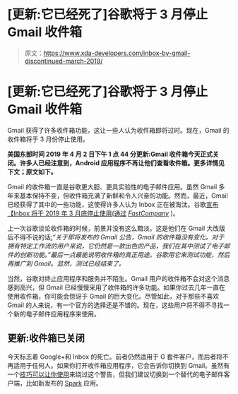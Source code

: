 # [更新:它已经死了]谷歌将于 3 月停止 Gmail 收件箱

> 原文：<https://www.xda-developers.com/inbox-by-gmail-discontinued-march-2019/>

# [更新:它已经死了]谷歌将于 3 月停止 Gmail 收件箱

Gmail 获得了许多收件箱功能，这让一些人认为收件箱即将过时。现在，Gmail 的收件箱将于 3 月份停止使用。

**美国东部时间 2019 年 4 月 2 日下午 1 点 44 分更新:Gmail 收件箱今天正式关闭。许多人已经注意到，Android 应用程序不再让他们查看收件箱。更多详情见下文；原文如下。**

Gmail 的收件箱一直是谷歌更大胆、更具实验性的电子邮件应用。虽然 Gmail 多年来基本保持不变，但收件箱充满了新鲜和令人兴奋的功能。然而，最近，Gmail 已经获得了其中的一些功能，这使得许多人认为 Inbox 正在被淘汰。谷歌[宣布【Inbox 将于 2019 年 3 月底停止使用(通过](https://www.blog.google/products/gmail/inbox-signing-find-your-favorite-features-new-gmail/) [*FastCompany*](https://www.fastcompany.com/90235559/inbox-googles-playground-for-email-innovation-is-going-bye-bye) )。

上一次谷歌谈论收件箱的时候，前景并没有这么黯淡。这是他们在 Gmail 大改版后不得不说的话[:](https://www.xda-developers.com/google-inbox-gmail-plans/)*“关于即将发布的 Gmail 公告，Gmail 的收件箱没有变化。对于拥有特定工作流的用户来说，它仍然是一款出色的产品，我们在其中测试了电子邮件的创新功能。”最后一点最能说明收件箱的真正用途。谷歌用它来测试功能，然后再推广到 Gmail。显然，测试已经结束了。*

当然，谷歌对终止应用程序和服务并不陌生。Gmail 用户的收件箱不会对这个消息感到高兴，但 Gmail 已经慢慢采用了收件箱的许多功能。如果你过去几年一直在使用收件箱，你可能会惊讶于 Gmail 的巨大变化。尽管如此，对于那些不喜欢 Gmail 的人来说，有一个官方的选择还是不错的。现在，这些用户将不得不寻找一个新的电子邮件应用程序来使用。

## 更新:收件箱已关闭

今天标志着 Google+和 Inbox 的死亡。前者仍然适用于 G 套件客户，而后者将不再适用于任何人。如果你打开收件箱应用程序，它会告诉你切换到 Gmail。虽然有一个[技巧可以让你使用](https://www.xda-developers.com/use-inbox-by-gmail-android-after-shutdown/)来绕过这个警告，但我们建议切换到一个替代的电子邮件客户端，比如新发布的 [Spark](https://www.xda-developers.com/spark-email-app-android/) 应用。